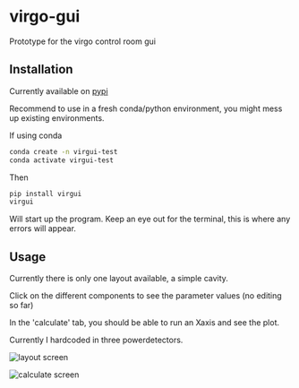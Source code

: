 # virgo-gui

Prototype for the virgo control room gui

## Installation

Currently available on [pypi](https://pypi.org/project/virgui/)

Recommend to use in a fresh conda/python environment, you might mess up existing environments.

If using conda

```bash
conda create -n virgui-test
conda activate virgui-test
```

Then

```bash
pip install virgui
virgui
```

Will start up the program. Keep an eye out for the terminal, this is where any errors will appear.

## Usage

Currently there is only one layout available, a simple cavity.

Click on the different components to see the parameter values (no editing so far)

In the 'calculate' tab, you should be able to run an Xaxis and see the plot.

Currently I hardcoded in three powerdetectors.

![layout screen](layout.png)

![calculate screen](calculate.png)
